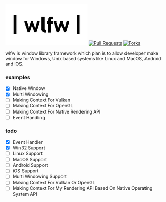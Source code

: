 ![wlfw logo](https://github.com/eUltrabyte/wlfw/blob/dev/wlfw.png?raw=true "wlfw logo")
[![Pull Requests](https://img.shields.io/github/issues-pr/eUltrabyte/wlfw)](https://github.com/eUltrabyte/wlfw/pulls)
[![Forks](https://img.shields.io/github/forks/eUltrabyte/wlfw?style=social)](https://github.com/eUltrabyte/wlfw)

wlfw is window library framework which plan is to allow developer make window for Windows, Unix based systems like Linux and MacOS, Android and iOS.

### examples
- [x] Native Window
- [x] Multi Windowing
- [ ] Making Context For Vulkan
- [ ] Making Context For OpenGL
- [ ] Making Context For Native Rendering API
- [ ] Event Handling

### todo
- [x] Event Handler
- [x] Win32 Support
- [ ] Linux Support
- [ ] MacOS Support
- [ ] Android Support
- [ ] iOS Support
- [ ] Multi Windowing Support
- [ ] Making Context For Vulkan Or OpenGL
- [ ] Making Context For My Rendering API Based On Native Operating System API